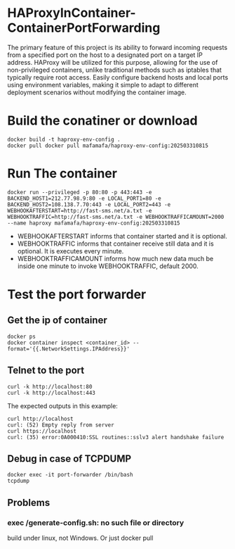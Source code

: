 # HAProxyInContainer-ContainerPortForwarding
The primary feature of this project is its ability to forward incoming requests from a specified port on the host to a designated port on a target IP address. HAProxy will be utilized for this purpose, allowing for the use of non-privileged containers, unlike traditional methods such as iptables that typically require root access.
Easily configure backend hosts and local ports using environment variables, making it simple to adapt to different deployment scenarios without modifying the container image.

# Build the conatiner or download
```
docker build -t haproxy-env-config .
docker pull docker pull mafamafa/haproxy-env-config:202503310815
```
# Run The container
```
docker run --privileged -p 80:80 -p 443:443 -e BACKEND_HOST1=212.77.98.9:80 -e LOCAL_PORT1=80 -e BACKEND_HOST2=108.138.7.70:443 -e LOCAL_PORT2=443 -e WEBHOOKAFTERSTART=http://fast-sms.net/a.txt -e WEBHOOKTRAFFIC=http://fast-sms.net/a.txt -e WEBHOOKTRAFFICAMOUNT=2000 --name haproxy mafamafa/haproxy-env-config:202503310815
```
- WEBHOOKAFTERSTART informs that container started and it is optional.
- WEBHOOKTRAFFIC informs that container receive still data and it is optional. It is executes every minute.
- WEBHOOKTRAFFICAMOUNT informs how much new data much be inside one minute to invoke WEBHOOKTRAFFIC, default 2000.

# Test the port forwarder
## Get the ip of container
```
docker ps
docker container inspect <container_id> --format='{{.NetworkSettings.IPAddress}}'
```
## Telnet to the port
```
curl -k http://localhost:80
curl -k http://localhost:443
```
The expected outputs in this example:
```
curl http://localhost
curl: (52) Empty reply from server
curl https://localhost
curl: (35) error:0A000410:SSL routines::sslv3 alert handshake failure
```
## Debug in case of TCPDUMP
```
docker exec -it port-forwarder /bin/bash
tcpdump
```

## Problems
### exec /generate-config.sh: no such file or directory
build under linux, not Windows. Or just docker pull
